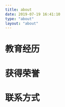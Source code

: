 ```yaml
---
title: about
date: 2019-07-19 16:41:10
type: "about"
layout: "about"
---
```



# 教育经历


# 获得荣誉


# 联系方式
